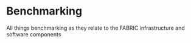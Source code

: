 # Benchmarking
All things benchmarking as they relate to the FABRIC infrastructure and software components
